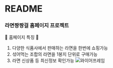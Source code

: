 # README
### 라면짱짱걸 홈페이지 프로젝트

🍜 홈페이지 특징 🍜
1) 다양한 식품사에서 판매하는 라면을 한번에 쇼핑가능
2) 섞어먹는 조합의 라면을 1봉지 단위로 구매가능
3) 라면 신상품 등 최신정보 확인가능
![와이어프레임](https://user-images.githubusercontent.com/60089838/201479606-6dd0572e-8b6f-40bf-90b5-ded681b68138.jpg)
